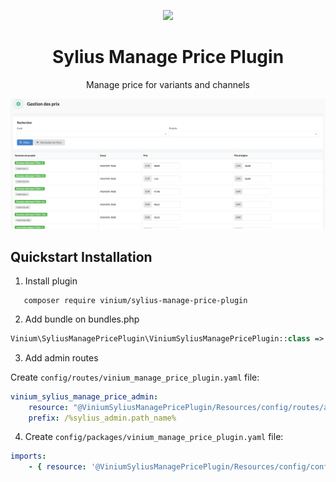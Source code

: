 <p align="center">
    <a href="https://sylius.com" target="_blank">
        <img src="https://demo.sylius.com/assets/shop/img/logo.png" />
    </a>
</p>

<h1 align="center">Sylius Manage Price Plugin</h1>

<p align="center">Manage price for variants and channels </p>

![Screen](doc/images/screen.png)

## Quickstart Installation

1. Install plugin
```
   composer require vinium/sylius-manage-price-plugin
```

2. Add bundle on bundles.php

```php
Vinium\SyliusManagePricePlugin\ViniumSyliusManagePricePlugin::class => ['all' => true]
```

3. Add admin routes

Create `config/routes/vinium_manage_price_plugin.yaml` file:
```yaml
vinium_sylius_manage_price_admin:
    resource: "@ViniumSyliusManagePricePlugin/Resources/config/routes/admin.yaml"
    prefix: /%sylius_admin.path_name%
````

4. Create `config/packages/vinium_manage_price_plugin.yaml` file:
```yaml
imports:
    - { resource: '@ViniumSyliusManagePricePlugin/Resources/config/config.yaml' }

````
